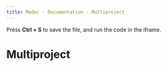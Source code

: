 ```yaml
---
title: Madoc - Documentation - Multiproject
---
```


Press **Ctrl + S** to save the file, and run the code in the iframe.

# Multiproject

<Repl metadata="../repl/html/metadata.md"></Repl>
